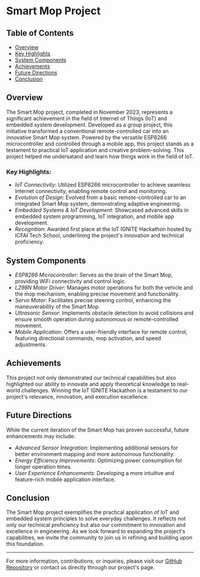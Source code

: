 # Smart Mop Project

## Table of Contents
- [Overview](#overview)
- [Key Highlights](#key-highlights)
- [System Components](#system-components)
- [Achievements](#achievements)
- [Future Directions](#future-directions)
- [Conclusion](#conclusion)

## Overview
The Smart Mop project, completed in November 2023, represents a significant achievement in the field of Internet of Things (IoT) and embedded system development. Developed as a group project, this initiative transformed a conventional remote-controlled car into an innovative Smart Mop system. Powered by the versatile ESP8266 microcontroller and controlled through a mobile app, this project stands as a testament to practical IoT application and creative problem-solving. This project helped me undersatand and learn how things work in the field of IoT.

### Key Highlights:
- *IoT Connectivity*: Utilized ESP8266 microcontroller to achieve seamless Internet connectivity, enabling remote control and monitoring.
- *Evolution of Design*: Evolved from a basic remote-controlled car to an integrated Smart Mop system, demonstrating adaptive engineering.
- *Embedded Systems & IoT Development*: Showcased advanced skills in embedded system programming, IoT integration, and mobile app development.
- *Recognition*: Awarded first place at the IoT IGNITE Hackathon hosted by ICFAI Tech School, underlining the project's innovation and technical proficiency.

## System Components
- *ESP8266 Microcontroller*: Serves as the brain of the Smart Mop, providing WiFi connectivity and control logic.
- *L298N Motor Driver*: Manages motor operations for both the vehicle and the mop mechanism, enabling precise movement and functionality.
- *Servo Motor*: Facilitates precise steering control, enhancing the maneuverability of the Smart Mop.
- *Ultrasonic Sensor*: Implements obstacle detection to avoid collisions and ensure smooth operation during autonomous or remote-controlled movement.
- *Mobile Application*: Offers a user-friendly interface for remote control, featuring directional commands, mop activation, and speed adjustments.

## Achievements
This project not only demonstrated our technical capabilities but also highlighted our ability to innovate and apply theoretical knowledge to real-world challenges. Winning the IoT IGNITE Hackathon is a testament to our project's relevance, innovation, and execution excellence.

## Future Directions
While the current iteration of the Smart Mop has proven successful, future enhancements may include:
- *Advanced Sensor Integration*: Implementing additional sensors for better environment mapping and more autonomous functionality.
- *Energy Efficiency Improvements*: Optimizing power consumption for longer operation times.
- *User Experience Enhancements*: Developing a more intuitive and feature-rich mobile application interface.

## Conclusion
The Smart Mop project exemplifies the practical application of IoT and embedded system principles to solve everyday challenges. It reflects not only our technical proficiency but also our commitment to innovation and excellence in engineering. As we look forward to expanding the project's capabilities, we invite the community to join us in refining and building upon this foundation.

---
For more information, contributions, or inquiries, please visit our [GitHub Repository](https://github.com/nehahter/Smart-mop) or contact us directly through our project's page.
